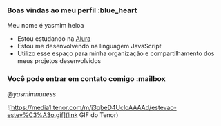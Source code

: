 ### Boas vindas ao meu perfil :blue_heart

Meu nome é yasmim heloa

- Estou estudando na [Alura](https://www.alura.com.br)
- Estou me desenvolvendo na linguagem JavaScript
- Utilizo esse espaço para minha organização e compartilhamento dos meus projetos desenvolvidos

### Você pode entrar em contato comigo :mailbox

@_yasmimnuness_

![https://media1.tenor.com/m/j3qbeD4UcloAAAAd/estevao-estev%C3%A3o.gif](link GIF do Tenor)

